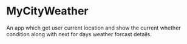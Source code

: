 # MyCityWeather
An app which get user current location and show the current whether condition along with next for days weather forcast details. 

